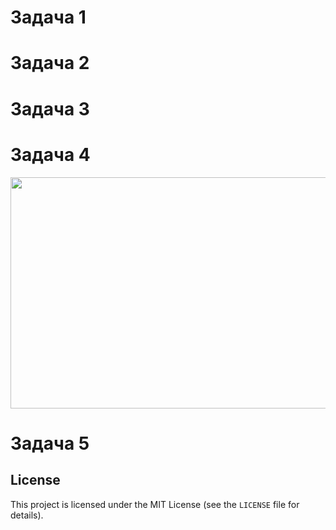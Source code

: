 # Задача 1
# Задача 2
# Задача 3
# Задача 4
<img src="https://github.com/user-attachments/assets/3034a697-7732-4f98-8b4f-e0b1eb99a857" width="650" height="370"/>

# Задача 5

## License

This project is licensed under the MIT License (see the `LICENSE` file for details).
